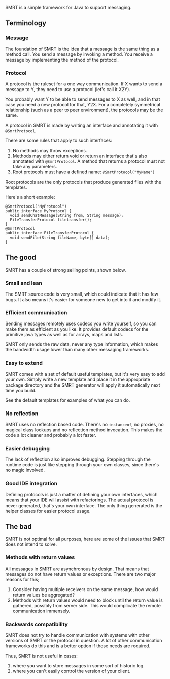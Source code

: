 SMRT is a simple framework for Java to support messaging.

## Terminology ##
### Message ###
The foundation of SMRT is the idea that a message is the same thing as a method call.
You send a message by invoking a method.
You receive a message by implementing the method of the protocol.

### Protocol ###
A protocol is the ruleset for a one way communication.
If X wants to send a message to Y, they need to use a protocol (let's call it X2Y).

You probably want Y to be able to send messages to X as well, and in that case you need a new protocol for that, Y2X.
For a completely symmetrical relationship (such as a peer to peer environment), the protocols may be the same.

A protocol in SMRT is made by writing an interface and annotating it with `@SmrtProtocol`.

There are some rules that apply to such interfaces:
  1. No methods may throw exceptions.
  1. Methods may either return void or return an interface that's also annotated with `@SmrtProtocol`. A method that returns a protocol must not take any parameters.
  1. Root protocols must have a defined name: `@SmrtProtocol("MyName")`

Root protocols are the only protocols that produce generated files with the templates.

Here's a short example:
```
@SmrtProtocol("MyProtocol")
public interface MyProtocol {
  void sendChatMessage(String from, String message);
  FileTransferProtocol filetransfer();
}
@SmrtProtocol
public interface FileTransferProtocol {
  void sendFile(String fileName, byte[] data);
}
```

## The good ##
SMRT has a couple of strong selling points, shown below.

### Small and lean ###
The SMRT source code is very small, which could indicate that it has few bugs.
It also means it's easier for someone new to get into it and modify it.

### Efficient communication ###
Sending messages remotely uses codecs you write yourself, so you can make them as efficient as you like.
It provides default codecs for the primitive java types as well as for arrays, maps and lists.

SMRT only sends the raw data, never any type information, which makes the bandwidth usage lower than many other messaging frameworks.

### Easy to extend ###
SMRT comes with a set of default useful templates, but it's very easy to add your own.
Simply write a new template and place it in the appropriate package directory and the SMRT generator will apply it automatically next time you build.

See the default templates for examples of what you can do.

### No reflection ###
SMRT uses no reflection based code. There's no `instanceof`, no proxies, no magical class lookups and no reflection method invocation.
This makes the code a lot cleaner and probably a lot faster.

### Easier debugging ###
The lack of reflection also improves debugging. Stepping through the runtime code is just like stepping through your own classes, since there's no magic involved.

### Good IDE integration ###
Defining protocols is just a matter of defining your own interfaces, which means that your IDE will assist with refactorings.
The actual protocol is never generated, that's your own interface.
The only thing generated is the helper classes for easier protocol usage.

## The bad ##
SMRT is not optimal for all purposes, here are some of the issues that SMRT does not intend to solve.

### Methods with return values ###
All messages in SMRT are asynchronous by design. That means that messages do not have return values or exceptions. There are two major reasons for this;
  1. Consider having multiple receivers on the same message, how would return values be aggregated?
  1. Methods with return values would need to block until the return value is gathered, possibly from server side. This would complicate the remote communication immensely.

### Backwards compatibility ###
SMRT does not try to handle communication with systems with other versions of SMRT or the protocol in question. A lot of other communication frameworks do this and is a better option if those needs are required.

Thus, SMRT is not useful in cases:
  1. where you want to store messages in some sort of historic log.
  1. where you can't easily control the version of your client.